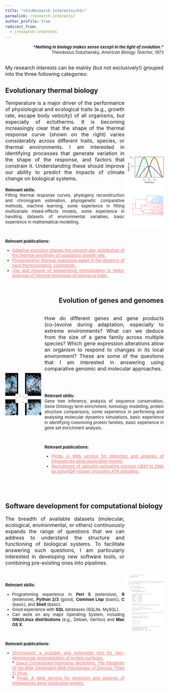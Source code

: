 ```yaml
---
title: "<h1>Research interests</h1>"
permalink: /research-interests/
author_profile: true
redirect_from: 
  - /research-interests
---
```


<p align = "right">
<font size = "2">
&#10077;<b><i>Nothing in biology makes sense except in the light of evolution.</i></b>&#10078;
<br>Theodosius Dobzhansky, <i>American Biology Teacher</i>, 1973<br><br>
</font></p>

<font size = "3">
My research interests can be mainly (but not exclusively!) grouped into the three following categories:
</font>

<h2><b>Evolutionary thermal biology</b></h2>
<div style = "display:flex; align-items:center;">
<div style="text-align: justify;">

<font size = "3">
Temperature is a major driver of the performance of physiological 
and ecological traits (e.g., growth rate, escape body velocity) of all 
organisms, but especially of ectotherms. It is becoming increasingly clear 
that the shape of the thermal response curve (shown on the right) varies considerably 
across different traits, species, or thermal environments. I am interested 
in identifying processes that generate variation in the shape of the  
response, and factors that constrain it. Understanding 
these should improve our ability to predict the impacts of climate change 
on biological systems.
</font><br><br>

<font size="2.5">
<b>Relevant skills:</b><br>
Fitting thermal response curves, phylogeny reconstruction and 
chronogram estimation, phylogenetic comparative methods, 
machine learning, some experience in fitting multivariate mixed-effects models, 
some experience in handling datasets of environmental variables, 
basic experience in mathematical modelling.

<br><br>
<b>Relevant publications:</b><br>
* <a href='../publication/10_Adaptive_evolution_shapes' 
style="color:#FF6F6F">Adaptive evolution shapes the present-day distribution of the thermal sensitivity of population growth rate.</a><br>
* <a href='../publication/09_Phytoplankton_thermal_responses_adapt' 
style="color:#FF6F6F">Phytoplankton thermal responses adapt in the absence of hard thermodynamic constraints.</a><br>
* <a href='../publication/06_Use_and_misuse_of_temperature' 
style="color:#FF6F6F">Use and misuse of temperature normalisation in 
meta-analyses of thermal responses of biological traits.</a>
</font>
</div>
<img src="../images/evo_thermal_bio.png" style = "min-width:13vw;max-width:30vw">
</div>

<br>
<h2 style="text-align:right"><b>Evolution of genes and genomes</b></h2>
<div style = "display:flex; align-items:center;">
<img src="../images/evolution_of_genes.png" style = "min-width:13vw;max-width:30vw">
<div style="text-align: justify;">

<font size = "3">

How do different genes and gene products (co-)evolve during adaptation, 
especially to extreme environments? What can we deduce from the size of 
a gene family across multiple species? Which gene expression alterations 
allow an organism to respond to changes in its local environment? 
These are some of the questions that I am interested in answering using 
comparative genomic and molecular approaches.

</font><br><br>

<font size="2.5">
<b>Relevant skills:</b><br>
Gene tree inference, analysis of sequence conservation, 
Gene Ontology term enrichment, homology modelling, 
protein structure comparisons, some experience in performing and analysing molecular 
dynamics simulations, basic experience in identifying coevolving 
protein families, basic experience in gene set enrichment analysis.

<br><br>
<b>Relevant publications:</b><br>
* <a href='../publication/01_Pinda_A_Web_service_for_detection' 
style="color:#FF6F6F">Pinda: A 
Web service for detection and analysis of intraspecies gene duplication events.</a><br>
* <a href='../publication/07_Recruitment_of_ubiquitin'
style="color:#FF6F6F">Recruitment of ubiquitin-activating enzyme UBA1 
to DNA by poly(ADP-ribose) promotes ATR signalling.</a>
</font>
</div></div>

<br><br>
<h2><b>Software development for computational biology</b></h2>
<div style = "display:flex; align-items:center;">
<div style="text-align: justify;">
<font size = "3">
The breadth of available datasets (molecular, ecological, 
environmental, or others) continuously expands the range of
questions that we can address to understand the structure and 
functioning of biological systems. To facilitate answering such 
questions, I am particularly interested in 
developing new software tools, or combining pre-existing ones into pipelines. 

</font><br><br>
<font size="2.5">
<b>Relevant skills:</b><br>
* Programming experience in <b>Perl 5</b> (extensive), <b>R</b> 
(extensive), <b>Python 2/3</b> (good), <b>Common Lisp</b> (basic), 
<b>C</b> (basic), and <b>Shell</b> (basic).<br>
* Good experience with <b>SQL</b> databases (SQLite, MySQL).<br>
* Can work on any major Operating System, including <b>GNU/Linux 
distributions</b> (e.g., Debian, Gentoo) and <b>Mac OS X</b>.

<br><br>
<b>Relevant publications:</b><br>
* <a href='../publication/04_Structuprint' 
style="color:#FF6F6F">Structuprint: a scalable and extensible tool for 
two-dimensional representation of protein surfaces.</a>
<br>* <a href='../publication/02_Space_constrained_homology' 
style="color:#FF6F6F">Space Constrained Homology Modelling: The 
Paradigm of the RNA-Dependent RNA Polymerase of Dengue (Type II) Virus.</a>
<br>* <a href='../publication/01_Pinda_A_Web_service_for_detection' 
style="color:#FF6F6F">Pinda: A 
Web service for detection and analysis of intraspecies gene duplication events.</a>
</font>
</div>
<img src="../images/software_development.png" style = "min-width:13vw;max-width:30vw">
</div>
